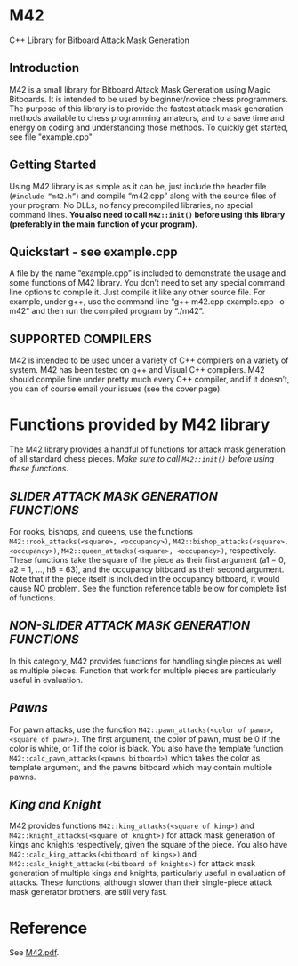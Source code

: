 # M42
C++ Library for Bitboard Attack Mask Generation

**Introduction**
---
M42 is a small library for Bitboard Attack Mask Generation using Magic Bitboards. It is intended to be used by beginner/novice chess programmers. The purpose of this library is to provide the fastest attack mask generation methods available to chess programming amateurs, and to a save time and energy on coding and understanding those methods. To quickly get started, see file "example.cpp"

**Getting Started**
---
Using M42 library is as simple as it can be, just include the header file (```#include “m42.h”```) and
compile “m42.cpp” along with the source files of your program. No DLLs, no fancy precompiled
libraries, no special command lines. **You also need to call ```M42::init()``` before using this library (preferably in the main function of your program).**

**Quickstart - see example.cpp**
---
A file by the name “example.cpp” is included to demonstrate the usage and some functions of M42
library. You don’t need to set any special command line options to compile it. Just compile it like
any other source file. For example, under g++, use the command line “g++ m42.cpp example.cpp –o
m42” and then run the compiled program by “./m42”.

**SUPPORTED COMPILERS**
---
M42 is intended to be used under a variety of C++ compilers on a variety of system. M42 has been
tested on g++ and Visual C++ compilers. M42 should compile fine under pretty much every C++
compiler, and if it doesn’t, you can of course email your issues (see the cover page).

# Functions provided by M42 library

The M42 library provides a handful of functions for attack mask generation of all standard chess pieces. *Make sure to call ```M42::init()``` before using these functions.*

***SLIDER ATTACK MASK GENERATION FUNCTIONS***
---

For rooks, bishops, and queens, use the functions ```M42::rook_attacks(<square>,
<occupancy>)```, ```M42::bishop_attacks(<square>, <occupancy>)```,
```M42::queen_attacks(<square>, <occupancy>)```, respectively. These functions take the square
of the piece as their first argument (a1 = 0, a2 = 1, …, h8 = 63), and the occupancy bitboard as their
second argument. Note that if the piece itself is included in the occupancy bitboard, it would cause
NO problem. See the function reference table below for complete list of functions.
  
***NON-SLIDER ATTACK MASK GENERATION FUNCTIONS***
---
In this category, M42 provides functions for handling single pieces as well as multiple pieces.
Function that work for multiple pieces are particularly useful in evaluation.

***Pawns***
---
For pawn attacks, use the function ```M42::pawn_attacks(<color of pawn>, <square of
pawn>)```. The first argument, the color of pawn, must be 0 if the color is white, or 1 if the color is
black. You also have the template function ```M42::calc_pawn_attacks(<pawns bitboard>)```
which takes the color as template argument, and the pawns bitboard which may contain multiple
pawns.

***King and Knight***
---
M42 provides functions ```M42::king_attacks(<square of king>)``` and
```M42::knight_attacks(<square of knight>)``` for attack mask generation of kings and knights
respectively, given the square of the piece. You also have ```M42::calc_king_attacks(<bitboard
of kings>)``` and ```M42::calc_knight_attacks(<bitboard of knights>)``` for attack mask
generation of multiple kings and knights, particularly useful in evaluation of attacks. These
functions, although slower than their single-piece attack mask generator brothers, are still very fast.

# Reference
See [M42.pdf](https://sites.google.com/site/sydfhd/projects/m42/M42.pdf?attredirects=0&d=1).
